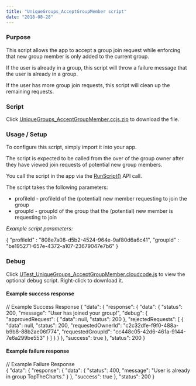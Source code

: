 ```yaml
---
title: "UniqueGroups_AcceptGroupMember script"
date: "2018-08-28"
---
```


### Purpose

This script allows the app to accept a group join request while enforcing that new group member is only added to the current group.

If the user is already in a group, this script will throw a failure message that the user is already in a group.

If the user has more group join requests, this script will clean up the remaining requests.

### Script

Click [UniqueGroups\_AcceptGroupMember.ccjs.zip](https://getbraincloud.com/apidocs/wp-content/uploads/2022/10/UniqueGroups_AcceptGroupMember.ccjs_.zip) to download the file.

### Usage / Setup

To configure this script, simply import it into your app.

The script is expected to be called from the over of the group owner after they have viewed join requests of potential new group members.

You call the script in the app via the [RunScript()](https://getbraincloud.com/apidocs/apiref/index.html#capi-script-runscript) API call.

The script takes the following parameters:

- profileId - profileId of the (potential) new member requesting to join the group
- groupId - groupId of the group that the (potential) new member is requesting to join

_Example script parameters:_

{
    "profileId" : "808e7a08-d5b2-4524-964e-9af80d6a6c41",
    "groupId" : "be195271-657e-4372-a107-23679047e7b6"
}

### Debug

Click [UTest\_UniqueGroups\_AcceptGroupMember.cloudcode.js](https://getbraincloud.com/apidocs/wp-content/uploads/2018/08/Test_UniqueGroups_AcceptGroupMember.cloudcode.js) to view the optional debug script. Right-click to download it.

#### Example success response

// Example Success Response
{
 "data": {
  "response": {
   "data": {
    "status": 200,
    "message": "User has joined your group!",
    "debug": {
     "approvedRequest": {
      "data": null,
      "status": 200
     },
     "rejectedRequests": \[
      {
       "data": null,
       "status": 200,
       "requestedOwnerId": "c2c32dfe-f9f0-488a-b9b8-88b2ae06f774",
       "requestedGroupId": "cc448c05-42d6-461a-9144-7e6a299be553"
      }
     \]
    }
   }
  },
  "success": true
 },
 "status": 200
}

#### Example failure response

// Example Failure Response  
{
 "data": {
  "response": {
   "data": {
    "status": 400,
    "message": "User is already in group TopTheCharts."
   }
  },
  "success": true
 },
 "status": 200
}
